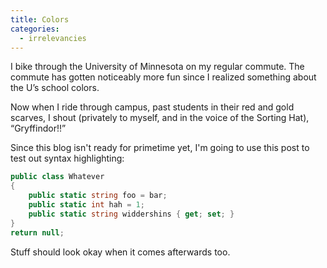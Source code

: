 ```yaml
---
title: Colors
categories:
  - irrelevancies
---
```



I bike through the University of Minnesota on my regular commute. The commute has gotten noticeably more fun since I realized something about the U’s school colors.

Now when I ride through campus, past students in their red and gold scarves, I shout (privately to myself, and in the voice of the Sorting Hat), “<span class="small-caps">Gryffindor</span>!!”

Since this blog isn't ready for primetime yet, I'm going to use this post to test out syntax highlighting:

``` c#
public class Whatever
{
    public static string foo = bar;
    public static int hah = 1;
    public static string widdershins { get; set; }
}
return null;
```

Stuff should look okay when it comes afterwards too.
